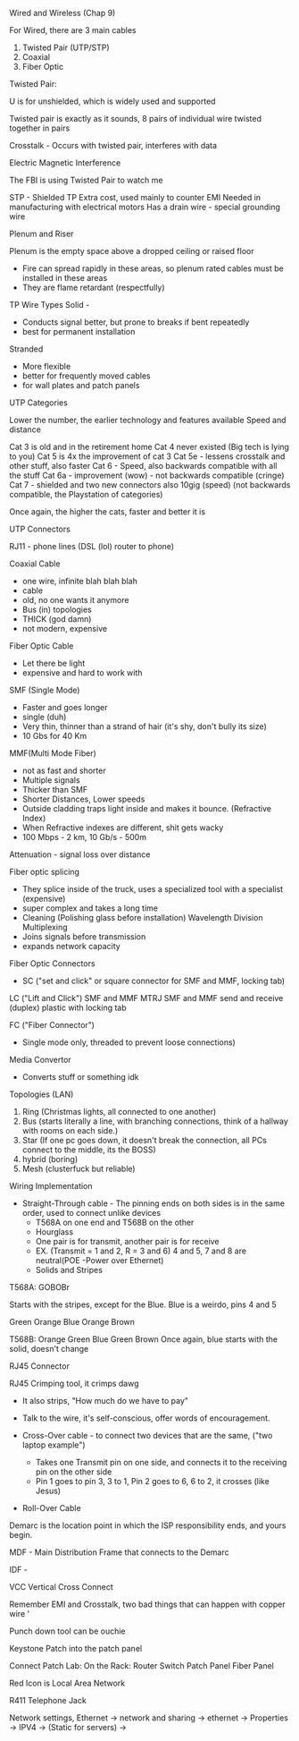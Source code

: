 Wired and Wireless (Chap 9)

For Wired, there are 3 main cables 

1. Twisted Pair (UTP/STP)
2. Coaxial 
3. Fiber Optic 

Twisted Pair: 

U is for unshielded, which is widely used and supported

Twisted pair is exactly as it sounds, 8 pairs of individual wire twisted together in pairs 

Crosstalk - Occurs with twisted pair, interferes with data 

Electric Magnetic Interference 

The FBI is using Twisted Pair to watch me 

STP - Shielded TP 
Extra cost, used mainly to counter EMI 
Needed in manufacturing with electrical motors 
Has a drain wire - special grounding wire 

Plenum and Riser 

Plenum is the empty space above a dropped ceiling or raised floor

- Fire can spread rapidly in these areas, so plenum rated cables must be installed in these areas
- They are flame retardant (respectfully)

TP Wire Types 
Solid -
- Conducts signal better, but prone to breaks if bent repeatedly 
- best for permanent installation

Stranded 
- More flexible 
- better for frequently moved cables
- for wall plates and patch panels 

UTP Categories

Lower the number, the earlier technology and features available 
Speed and distance 

Cat 3 is old and in the retirement home
Cat 4 never existed (Big tech is lying to you)
Cat 5 is 4x the improvement of cat 3 
Cat 5e - lessens crosstalk and other stuff, also faster
Cat 6 - Speed, also backwards compatible with all the stuff 
Cat 6a - improvement (wow) - not backwards compatible (cringe) 
Cat 7 - shielded and two new connectors also 10gig (speed) (not backwards compatible, the Playstation of categories)

Once again, the higher the cats, faster and better it is 


UTP Connectors 

RJ11 - phone lines (DSL (lol) router to phone)

Coaxial Cable 

- one wire, infinite blah blah blah
- cable 
- old, no one wants it anymore 
- Bus (in) topologies
- THICK (god damn)
- not modern, expensive

Fiber Optic Cable 
- Let there be light 
-  expensive and hard to work with 

SMF (Single Mode)
- Faster and goes longer
- single (duh) 
- Very thin, thinner than a strand of hair (it's shy, don't bully its size)
- 10 Gbs for 40 Km 

MMF(Multi Mode Fiber)
- not as fast and shorter
- Multiple signals 
- Thicker than SMF
- Shorter Distances, Lower speeds
- Outside cladding traps light inside and makes it bounce. (Refractive Index)
- When Refractive indexes are different, shit gets wacky 
- 100 Mbps - 2 km, 10 Gb/s - 500m

Attenuation - signal loss over distance 

Fiber optic splicing 
- They splice inside of the truck, uses a specialized tool with a specialist (expensive)
- super complex and takes a long time 
- Cleaning (Polishing glass before installation) 
Wavelength Division Multiplexing 
- Joins signals before transmission
- expands network capacity 

Fiber Optic Connectors

- SC ("set and click" or square connector for SMF and MMF, locking tab)

LC ("Lift and Click") 
SMF and MMF 
MTRJ 
SMF and MMF 
send and receive (duplex)
plastic with locking tab

FC ("Fiber Connector")
- Single mode only, threaded to prevent loose connections) 

Media Convertor 
- Converts stuff or something idk 

Topologies (LAN)

1. Ring (Christmas lights, all connected to one another)
2. Bus (starts literally a line, with branching connections, think of a hallway with rooms on each side.)
3. Star (If one pc goes down, it doesn't break the connection, all PCs connect to the middle, its the BOSS)
4. hybrid (boring)
5. Mesh (clusterfuck but reliable)


Wiring Implementation 
- Straight-Through cable - The pinning ends on both sides is in the same order, used to connect unlike devices
	- T568A on one end and T568B on the other 
	- Hourglass 
	- One pair is for transmit, another pair is for receive
	- EX. (Transmit = 1 and 2, R = 3 and 6) 4 and 5, 7 and 8 are neutral(POE -Power over Ethernet)
	- Solids and Stripes 

T568A: GOBOBr 

Starts with the stripes, except for the Blue. Blue is a weirdo, pins 4 and 5 

Green Orange Blue Orange Brown 

T568B: 
Orange Green Blue Green Brown 
Once again, blue starts with the solid, doesn't change 

RJ45 Connector 

RJ45 Crimping tool, it crimps dawg 
- It also strips, "How much do we have to pay"
- Talk to the wire, it's self-conscious, offer words of encouragement.  

- Cross-Over cable - to connect two devices that are the same, ("two laptop example")
	- Takes one Transmit pin on one side, and connects it to the receiving pin on the other side
	- Pin 1 goes to pin 3, 3 to 1, Pin 2 goes to 6, 6 to 2, it crosses (like Jesus)  
- Roll-Over Cable   

Demarc is the location point in which the ISP responsibility ends, and yours begin. 

MDF - Main Distribution Frame that connects to the Demarc 

IDF - 

VCC Vertical Cross Connect 

Remember EMI and Crosstalk, two bad things that can happen with copper wire '

Punch down tool can be ouchie 

Keystone Patch into the patch panel 

Connect Patch Lab: 
On the Rack: 
Router
Switch
Patch Panel
Fiber Panel 


Red Icon is Local Area Network 

R411 Telephone Jack

Network settings, Ethernet -> network and sharing -> ethernet -> Properties -> IPV4 -> (Static for servers) -> 


